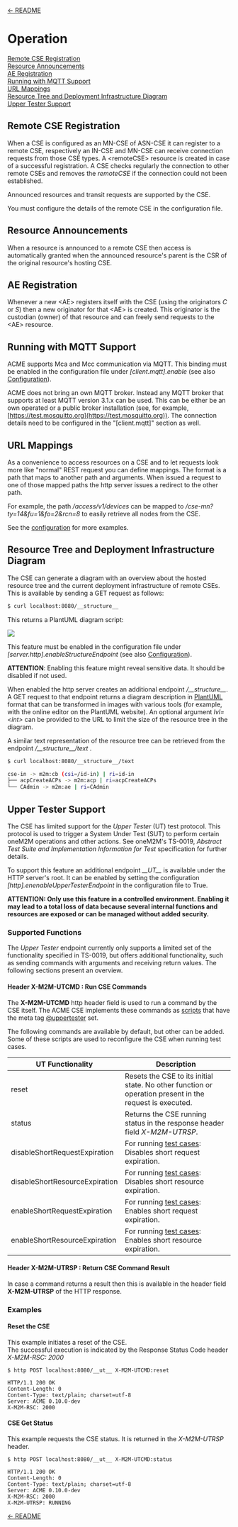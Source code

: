 [← README](../README.md) 

# Operation

[Remote CSE Registration](#remote_cse)  
[Resource Announcements](#resource_annc)  
[AE Registration](#ae_registration)  
[Running with MQTT Support](#mqtt)  
[URL Mappings](#url_mappings)  
[Resource Tree and Deployment Infrastructure Diagram](#diagrams)  
[Upper Tester Support](#upper_tester)  


<a name="remote_cse"></a>
## Remote CSE Registration

When a CSE is configured as an MN-CSE of ASN-CSE it can register to a remote CSE, respectively an IN-CSE and MN-CSE can receive connection requests from those CSE types. A &lt;remoteCSE> resource is created in case of a successful registration. A CSE checks regularly the connection to other remote CSEs and removes the *remoteCSE* if the connection could not been established.

Announced resources and transit requests are supported by the CSE. 

You must configure the details of the remote CSE in the configuration file.


<a name="resource_annc"></a>
## Resource Announcements

When a resource is announced to a remote CSE then access is automatically granted when the announced resource's parent is the CSR of the original resource's hosting CSE.


<a name="ae_registration"></a>
## AE Registration

Whenever a new &lt;AE> registers itself with the CSE (using the originators *C* or *S*) then a new originator for that &lt;AE> is created. This originator is the custodian (owner) of that resource and can freely send requests to the &lt;AE> resource.


<a name="mqtt"></a>
## Running with MQTT Support

ACME supports Mca and Mcc communication via MQTT. This binding must be enabled in the configuration file under *\[client.mqtt].enable* (see also [Configuration](Configuration.md#client_mqtt)). 

ACME does not bring an own MQTT broker. Instead any MQTT broker that supports at least MQTT version 3.1.x can be used. This can be either be an own operated or a public broker installation (see, for example, [https://test.mosquitto.org](https://test.mosquitto.org)). The connection details need to be configured in the "[client.mqtt]" section as well.


<a name="url_mappings"></a>
## URL Mappings

As a convenience to access resources on a CSE and to let requests look more like "normal" REST request you can define mappings. The format is a path that maps to another path and arguments. When issued a request to one of those mapped paths the http server issues a redirect to the other path.

For example, the path */access/v1/devices* can be mapped to */cse-mn?ty=14&fu=1&fo=2&rcn=8* to easily retrieve all nodes from the CSE.

See the [configuration](Configuration.md) for more examples.


<a name="diagrams"></a>
## Resource Tree and Deployment Infrastructure Diagram

The CSE can generate a diagram with an overview about the hosted resource tree and the current deployment infrastructure of remote CSEs.
This is available by sending a GET request as follows:

```bash
$ curl localhost:8080/__structure__
```

This returns a PlantUML diagram script:

![](images/structure.png)

This feature must be enabled in the configuration file under *\[server.http].enableStructureEndpoint* (see also [Configuration](Configuration.md#server_http)). 

**ATTENTION**: Enabling this feature might reveal sensitive data. It should be disabled if not used.

When enabled the http server creates an additional endpoint */\_\_structure__*. A GET request to that endpoint returns a diagram description in [PlantUML](https://plantuml.com) format that can be transformed in images with various tools (for example, with the online editor on the PlantUML website). An optional argument *lvl=&lt;int>* can be provided to the URL to limit the size of the resource tree in the diagram.

A similar text representation of the resource tree can be retrieved from the endpoint */\_\_structure__/text* .

```bash
$ curl localhost:8080/__structure__/text

cse-in -> m2m:cb (csi=/id-in) | ri=id-in
├── acpCreateACPs -> m2m:acp | ri=acpCreateACPs
└── CAdmin -> m2m:ae | ri=CAdmin
``` 


<a name="upper_tester"></a>
## Upper Tester Support

The CSE has limited support for the *Upper Tester* (UT) test protocol. This protocol is used to trigger a System Under 
Test (SUT) to perform certain oneM2M operations and other actions. See oneM2M's TS-0019, *Abstract Test Suite and Implementation Information for Test* specification for further details.

To support this feature an additional endpoint *\_\_UT\_\_* is available under the HTTP server's root. It can be enabled by setting the configuration *[http].enenableUpperTesterEndpoint* in the configuration file to True.

**ATTENTION: Only use this feature in a controlled environment. Enabling it may lead to a total loss of data because several internal functions and resources are exposed or can be managed without added security.**

### Supported Functions

The *Upper Tester* endpoint currently only supports a limited set of the functionality specified in TS-0019,
but offers additional functionality, such as sending commands with arguments and receiving return values. 
The following sections present an overview.

#### Header X-M2M-UTCMD : Run CSE Commands
The **X-M2M-UTCMD** http header field is used to run a command by the CSE itself. The ACME CSE implements these commands 
as [scripts](ACMEScript.md) that have the meta tag [@uppertester](ACMEScript-metatags.md#uppertester) set.

The following commands are available by default, but other can be added. Some of these scripts are used to reconfigure the CSE
when running test cases.

| UT Functionality               | Description                                                                                             |
|--------------------------------|---------------------------------------------------------------------------------------------------------|
| reset                          | Resets the CSE to its initial state. No other function or operation present in the request is executed. |
| status                         | Returns the CSE running status in the response header field *X-M2M-UTRSP*.                              |
| disableShortRequestExpiration  | For running [test cases](Development.md#test_cases): Disables short request expiration.                 |
| disableShortResourceExpiration | For running [test cases](Development.md#test_cases): Disables short resource expiration.                |
| enableShortRequestExpiration   | For running [test cases](Development.md#test_cases): Enables short request expiration.                  |
| enableShortResourceExpiration  | For running [test cases](Development.md#test_cases): Enables short resource expiration.                 |


#### Header X-M2M-UTRSP : Return CSE Command Result

In case a command returns a result then this is available in the header field **X-M2M-UTRSP** of the HTTP response.

### Examples

#### Reset the CSE

This example initiates a reset of the CSE.  
The successful execution is indicated by the Response Status Code header *X-M2M-RSC: 2000* 

```http
$ http POST localhost:8080/__ut__ X-M2M-UTCMD:reset

HTTP/1.1 200 OK
Content-Length: 0
Content-Type: text/plain; charset=utf-8
Server: ACME 0.10.0-dev
X-M2M-RSC: 2000
``` 

#### CSE Get Status

This example requests the CSE status. It is returned in the *X-M2M-UTRSP* header.

```http
$ http POST localhost:8080/__ut__ X-M2M-UTCMD:status

HTTP/1.1 200 OK
Content-Length: 0
Content-Type: text/plain; charset=utf-8
Server: ACME 0.10.0-dev
X-M2M-RSC: 2000
X-M2M-UTRSP: RUNNING
``` 


[← README](../README.md) 
